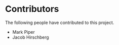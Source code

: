# Contributors

The following people have contributed to this project.

* Mark Piper
* Jacob Hirschberg
